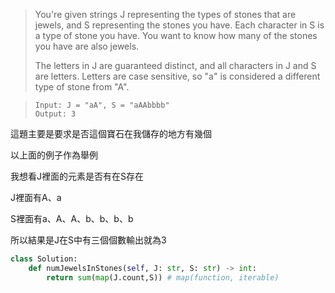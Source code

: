 > You're given strings J representing the types of stones that are jewels, and S representing the stones you have.  Each character in S is a type of stone you have.  You want to know how many of the stones you have are also jewels.
>
> The letters in J are guaranteed distinct, and all characters in J and S are letters. Letters are case sensitive, so "a" is considered a different type of stone from "A".

> ```
> Input: J = "aA", S = "aAAbbbb"
> Output: 3
> ```

這題主要是要求是否這個寶石在我儲存的地方有幾個

以上面的例子作為舉例

我想看J裡面的元素是否有在S存在

J裡面有A、a

S裡面有a、A、A、b、b、b、b

所以結果是J在S中有三個個數輸出就為3

```python
class Solution:
    def numJewelsInStones(self, J: str, S: str) -> int:
        return sum(map(J.count,S)) # map(function, iterable)
```

